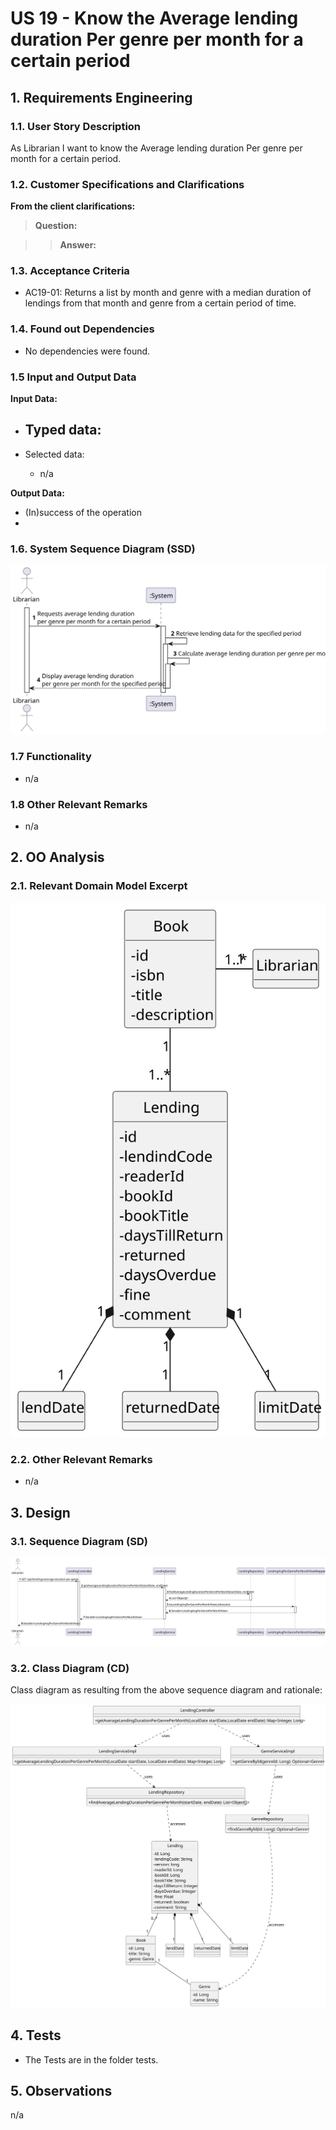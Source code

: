 # US 19 - Know the Average lending duration Per genre per month for a certain period

## 1. Requirements Engineering

### 1.1. User Story Description

As Librarian I want to know the Average lending duration Per genre per month for a certain period.

### 1.2. Customer Specifications and Clarifications 

**From the client clarifications:**

> **Question:** 

> > **Answer:**


### 1.3. Acceptance Criteria

- AC19-01: Returns a list by month and genre with a median duration of lendings from that month and genre from a certain period of time.

### 1.4. Found out Dependencies

- No dependencies were found.
  
### 1.5 Input and Output Data

**Input Data:**

- Typed data:
    - 
  
- Selected data:
    - n/a

**Output Data:**

- (In)success of the operation
- 

### 1.6. System Sequence Diagram (SSD)

![US19-SSD](US19-SSD.svg)

### 1.7 Functionality

- n/a

### 1.8 Other Relevant Remarks

- n/a

## 2. OO Analysis

### 2.1. Relevant Domain Model Excerpt 

![US19-DM](US19-DM.svg)

### 2.2. Other Relevant Remarks

- n/a

## 3. Design

### 3.1. Sequence Diagram (SD)

![US19-SD](US19-SD.svg)


### 3.2. Class Diagram (CD)

Class diagram as resulting from the above sequence diagram and rationale:

![US19-CD](US19-CD.svg)


## 4. Tests

- The Tests are in the folder tests.

## 5. Observations

n/a
